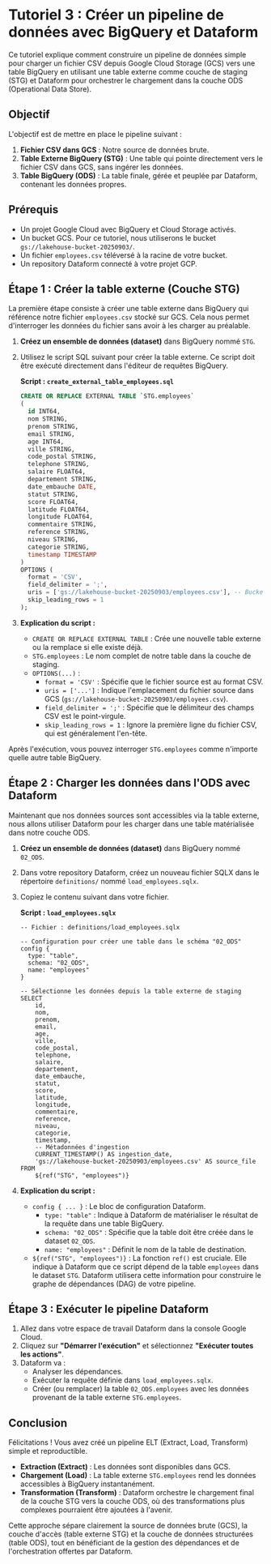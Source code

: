 # Tutoriel 3 : Créer un pipeline de données avec BigQuery et Dataform

Ce tutoriel explique comment construire un pipeline de données simple pour charger un fichier CSV depuis Google Cloud Storage (GCS) vers une table BigQuery en utilisant une table externe comme couche de staging (STG) et Dataform pour orchestrer le chargement dans la couche ODS (Operational Data Store).

## Objectif

L'objectif est de mettre en place le pipeline suivant :

1.  **Fichier CSV dans GCS** : Notre source de données brute.
2.  **Table Externe BigQuery (STG)** : Une table qui pointe directement vers le fichier CSV dans GCS, sans ingérer les données.
3.  **Table BigQuery (ODS)** : La table finale, gérée et peuplée par Dataform, contenant les données propres.

## Prérequis

*   Un projet Google Cloud avec BigQuery et Cloud Storage activés.
*   Un bucket GCS. Pour ce tutoriel, nous utiliserons le bucket `gs://lakehouse-bucket-20250903/`.
*   Un fichier `employees.csv` téléversé à la racine de votre bucket.
*   Un repository Dataform connecté à votre projet GCP.

## Étape 1 : Créer la table externe (Couche STG)

La première étape consiste à créer une table externe dans BigQuery qui référence notre fichier `employees.csv` stocké sur GCS. Cela nous permet d'interroger les données du fichier sans avoir à les charger au préalable.

1.  **Créez un ensemble de données (dataset)** dans BigQuery nommé `STG`.
2.  Utilisez le script SQL suivant pour créer la table externe. Ce script doit être exécuté directement dans l'éditeur de requêtes BigQuery.

    **Script : `create_external_table_employees.sql`**
    ```sql
    CREATE OR REPLACE EXTERNAL TABLE `STG.employees`
    (
      id INT64,
      nom STRING,
      prenom STRING,
      email STRING,
      age INT64,
      ville STRING,
      code_postal STRING,
      telephone STRING,
      salaire FLOAT64,
      departement STRING,
      date_embauche DATE,
      statut STRING,
      score FLOAT64,
      latitude FLOAT64,
      longitude FLOAT64,
      commentaire STRING,
      reference STRING,
      niveau STRING,
      categorie STRING,
      timestamp TIMESTAMP
    )
    OPTIONS (
      format = 'CSV',
      field_delimiter = ';',
      uris = ['gs://lakehouse-bucket-20250903/employees.csv'], -- Bucket du projet LakeHouse
      skip_leading_rows = 1
    );
    ```

3.  **Explication du script :**
    *   `CREATE OR REPLACE EXTERNAL TABLE` : Crée une nouvelle table externe ou la remplace si elle existe déjà.
    *   `STG.employees` : Le nom complet de notre table dans la couche de staging.
    *   `OPTIONS(...)` :
        *   `format = 'CSV'` : Spécifie que le fichier source est au format CSV.
        *   `uris = ['...']` : Indique l'emplacement du fichier source dans GCS (`gs://lakehouse-bucket-20250903/employees.csv`).
        *   `field_delimiter = ';'` : Spécifie que le délimiteur des champs CSV est le point-virgule.
        *   `skip_leading_rows = 1` : Ignore la première ligne du fichier CSV, qui est généralement l'en-tête.

Après l'exécution, vous pouvez interroger `STG.employees` comme n'importe quelle autre table BigQuery.

## Étape 2 : Charger les données dans l'ODS avec Dataform

Maintenant que nos données sources sont accessibles via la table externe, nous allons utiliser Dataform pour les charger dans une table matérialisée dans notre couche ODS.

1.  **Créez un ensemble de données (dataset)** dans BigQuery nommé `02_ODS`.
2.  Dans votre repository Dataform, créez un nouveau fichier SQLX dans le répertoire `definitions/` nommé `load_employees.sqlx`.
3.  Copiez le contenu suivant dans votre fichier.

    **Script : `load_employees.sqlx`**
    ```sqlx
    -- Fichier : definitions/load_employees.sqlx

    -- Configuration pour créer une table dans le schéma "02_ODS"
    config {
      type: "table",
      schema: "02_ODS",
      name: "employees"
    }

    -- Sélectionne les données depuis la table externe de staging
    SELECT
        id,
        nom,
        prenom,
        email,
        age,
        ville,
        code_postal,
        telephone,
        salaire,
        departement,
        date_embauche,
        statut,
        score,
        latitude,
        longitude,
        commentaire,
        reference,
        niveau,
        categorie,
        timestamp,
        -- Métadonnées d'ingestion
        CURRENT_TIMESTAMP() AS ingestion_date,
        'gs://lakehouse-bucket-20250903/employees.csv' AS source_file
    FROM
        ${ref("STG", "employees")}

    ```

4.  **Explication du script :**
    *   `config { ... }` : Le bloc de configuration Dataform.
        *   `type: "table"` : Indique à Dataform de matérialiser le résultat de la requête dans une table BigQuery.
        *   `schema: "02_ODS"` : Spécifie que la table doit être créée dans le dataset `02_ODS`.
        *   `name: "employees"` : Définit le nom de la table de destination.
    *   `${ref("STG", "employees")}` : La fonction `ref()` est cruciale. Elle indique à Dataform que ce script dépend de la table `employees` dans le dataset `STG`. Dataform utilisera cette information pour construire le graphe de dépendances (DAG) de votre pipeline.

## Étape 3 : Exécuter le pipeline Dataform

1.  Allez dans votre espace de travail Dataform dans la console Google Cloud.
2.  Cliquez sur **"Démarrer l'exécution"** et sélectionnez **"Exécuter toutes les actions"**.
3.  Dataform va :
    *   Analyser les dépendances.
    *   Exécuter la requête définie dans `load_employees.sqlx`.
    *   Créer (ou remplacer) la table `02_ODS.employees` avec les données provenant de la table externe `STG.employees`.

## Conclusion

Félicitations ! Vous avez créé un pipeline ELT (Extract, Load, Transform) simple et reproductible.

*   **Extraction (Extract)** : Les données sont disponibles dans GCS.
*   **Chargement (Load)** : La table externe `STG.employees` rend les données accessibles à BigQuery instantanément.
*   **Transformation (Transform)** : Dataform orchestre le chargement final de la couche STG vers la couche ODS, où des transformations plus complexes pourraient être ajoutées à l'avenir.

Cette approche sépare clairement la source de données brute (GCS), la couche d'accès (table externe STG) et la couche de données structurées (table ODS), tout en bénéficiant de la gestion des dépendances et de l'orchestration offertes par Dataform.